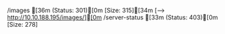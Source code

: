 /images              [36m (Status: 301)[0m [Size: 315][34m [--> http://10.10.188.195/images/][0m
/server-status       [33m (Status: 403)[0m [Size: 278]
